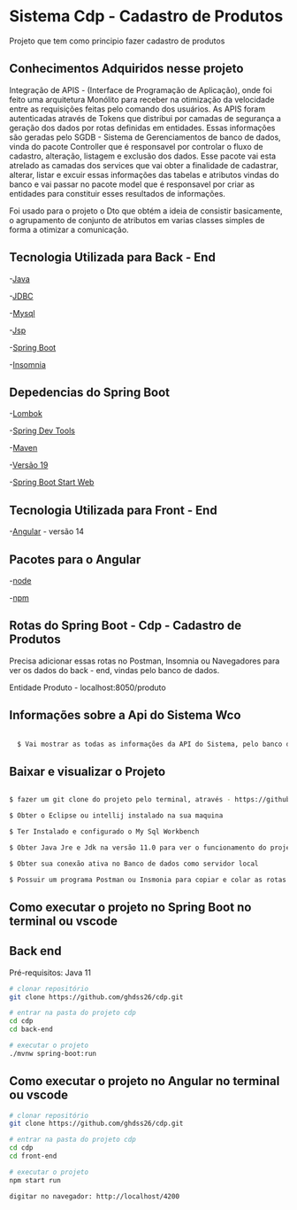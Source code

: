 # Sistema Cdp - Cadastro de Produtos

Projeto que tem como principio fazer cadastro de produtos

## Conhecimentos Adquiridos nesse projeto 

Integração de APIS - (Interface de Programação de Aplicação), onde foi feito uma arquitetura Monólito para receber na otimização da velocidade 
entre as requisições feitas pelo comando dos usuários. As APIS foram autenticadas através de Tokens que distribui por camadas de segurança 
a geração dos dados por rotas definidas em entidades. Essas informações são geradas pelo SGDB - Sistema de Gerenciamentos de banco de dados, vinda do 
pacote Controller que é responsavel por controlar o fluxo de cadastro, alteração, listagem e exclusão dos dados. Esse pacote vai esta atrelado as camadas
dos services que vai obter a finalidade de cadastrar, alterar, listar e excuir essas informações das tabelas e atributos vindas do banco e vai passar no 
pacote model que é responsavel por criar as entidades para constituir esses resultados de informações. 

Foi usado para o projeto o Dto que obtém a ideia de consistir basicamente, 
o agrupamento de conjunto de atributos em varias classes simples de forma a otimizar a comunicação.

## Tecnologia Utilizada para Back - End 

-[Java](https://www.java.com/pt-BR/download/ie_manual.jsp?locale=pt_BR) 

-[JDBC](https://www.oracle.com/br/database/technologies/appdev/jdbc.html) 

-[Mysql](https://www.mysql.com/)

-[Jsp](https://www.ibm.com/docs/pt-br/rsas/7.5.0?topic=files-javaserver-pages-jsp-technology) 

-[Spring Boot](https://spring.io/projects/spring-boot) 

-[Insomnia](https://insomnia.rest/download) 

## Depedencias do Spring Boot 

-[Lombok](https://imasters.com.br/back-end/projeto-lombok-escrevendo-menos-codigo-em-java) 

-[Spring Dev Tools](https://www.javatpoint.com/spring-boot-devtools) 

-[Maven](https://mvnrepository.com/artifact/org.springframework.boot/spring-boot-devtools)

-[Versão 19](https://www.oracle.com/br/java/technologies/javase/jdk19-archive-downloads.html)

-[Spring Boot Start Web](https://www.javatpoint.com/spring-boot-starter-web)

## Tecnologia Utilizada para Front - End 

-[Angular](https://angular.io/) - versão 14 

## Pacotes para o Angular 

-[node](https://nodejs.org/en/download) 

-[npm](https://docs.npmjs.com/downloading-and-installing-node-js-and-npm)

## Rotas do Spring Boot - Cdp - Cadastro de Produtos

Precisa adicionar essas rotas no Postman, Insomnia ou Navegadores para ver os dados do back - end, vindas pelo banco de dados.

Entidade Produto - localhost:8050/produto 

## Informações sobre a Api do Sistema Wco 

```bash 
  
  $ Vai mostrar as todas as informações da API do Sistema, pelo banco de dados no programa Insomnia
```


## Baixar e visualizar o Projeto 

  ```bash 
  
  $ fazer um git clone do projeto pelo terminal, através - https://github.com/ghdss26/Cdp.git
  
  $ Obter o Eclipse ou intellij instalado na sua maquina
  
  $ Ter Instalado e configurado o My Sql Workbench 
  
  $ Obter Java Jre e Jdk na versão 11.0 para ver o funcionamento do projeto e Testar ele
  
  $ Obter sua conexão ativa no Banco de dados como servidor local 
  
  $ Possuir um programa Postman ou Insmonia para copiar e colar as rotas das entidades e ver o crud completo
 
```
## Como executar o projeto no Spring Boot no terminal ou vscode

## Back end
Pré-requisitos: Java 11

```bash
# clonar repositório
git clone https://github.com/ghdss26/cdp.git

# entrar na pasta do projeto cdp
cd cdp 
cd back-end 

# executar o projeto
./mvnw spring-boot:run
```
## Como executar o projeto no Angular no terminal ou vscode

```bash
# clonar repositório
git clone https://github.com/ghdss26/cdp.git

# entrar na pasta do projeto cdp
cd cdp 
cd front-end 

# executar o projeto
npm start run 

digitar no navegador: http://localhost/4200
```
